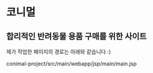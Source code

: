 # 코니멀

## 합리적인 반려동물 용품 구매를 위한 사이트


제가 작업한 페이지의 경로는 아래와 같습니다 :)

conimal-project/src/main/webapp/jsp/main/main.jsp
